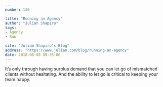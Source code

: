```yaml
---
number: 130

title: "Running an Agency"
author: "Julian Shapiro"
tags:
- Agency
- Run

site: "Julian Shapiro’s Blog"
address: "https://www.julian.com/blog/running-an-agency"
date: 2018-05-08 09:35:00
---
```


It’s only through having surplus demand that you can let go of mismatched clients without hesitating. And the ability to let go is critical to keeping your team happy.
